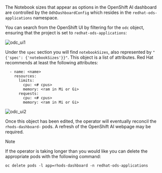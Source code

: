 
The Notebook sizes that appear as options in the OpenShift AI dashboard are controlled by the `OdhDashboardConfig` which resides in the `redhat-ods-applications` namespace.

You can search from the OpenShift UI by filtering for the `odc` object, ensuring that the project is set to `redhat-ods-applications`:

![odc_ui1](../images/ai_odhdashboard1.png)

Under the `spec` section you will find `notebookSizes`, also represented by `"{'spec': {'notebookSizes'}}"`. This object is a list of attributes.  Red Hat recommends at least the following attributes:

```
  - name: <name>
    resources:
      limits:
        cpu: <# cpus>
        memory: <ram in Mi or Gi>
      requests:
        cpu: <# cpus>
        memory: <ram in Mi or Gi>
```

![odc_ui2](../images/ai_odhdashboard2.png)

Once this object has been edited, the operator will eventually reconcil the `rhods-dashboard-` pods. A refresh of the OpenShift AI webpage may be required.

> [!NOTE]
> If the operator is taking longer than you would like you can delete the appropriate pods with the following command:
> ```
> oc delete pods -l app=rhods-dashboard -n redhat-ods-applications
> ```